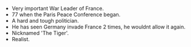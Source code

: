 - Very important War Leader of France.
- 77 when the Paris Peace Conference began.
- A hard and tough politician.
- He has seen Germany invade France 2 times, he wouldnt allow it again.
- Nicknamed 'The Tiger'.
- Realist.